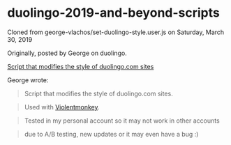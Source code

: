 # duolingo-2019-and-beyond-scripts

Cloned from  george-vlachos/set-duolingo-style.user.js on Saturday, March 30, 2019

Originally, posted by George on duolingo.

[Script that modifies the style of duolingo.com sites](https://forum.duolingo.com/comment/31485177)

George wrote:

> Script that modifies the style of duolingo.com sites.

> Used with [Violentmonkey](https://violentmonkey.github.io).

> Tested in my personal account so it may not work in other accounts

> due to A/B testing, new updates or it may even have a bug :)
